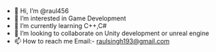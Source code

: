- 👋 Hi, I’m @raul456
- 👀 I’m interested in Game Development 
- 🌱 I’m currently learning C++,C#
- 💞️ I’m looking to collaborate on Unity development or unreal engine
- 📫 How to reach me Email:- raulsingh193@gmail.com

<!---
raul456/raul456 is a ✨ special ✨ repository because its `README.md` (this file) appears on your GitHub profile.
You can click the Preview link to take a look at your changes.
--->
